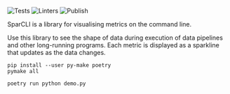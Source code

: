 ![Tests](https://github.com/z0u/sparcli/workflows/Tests/badge.svg)
![Linters](https://github.com/z0u/sparcli/workflows/Linters/badge.svg)
![Publish](https://github.com/z0u/sparcli/workflows/Publish/badge.svg)

SparCLI is a library for visualising metrics on the command line.

Use this library to see the shape of data during execution of data pipelines and other long-running programs. Each metric is displayed as a sparkline that updates as the data changes.


```
pip install --user py-make poetry
pymake all
```

```
poetry run python demo.py
```
